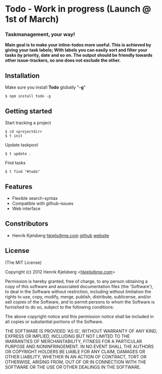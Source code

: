 # Todo - Work in progress (Launch @ 1st of March)

### Taskmanagement, your way!

__Main goal is to make your inline-todos more useful. This is achieved by 
giving your task labels; With labels you can easily sort and filter your tasks 
by priority, date and so on. The output should be friendly towards other 
issue-trackers, so one does not exclude the other.__


## Installation

Make sure you install __Todo__ globally "__-g__"

	$ npm install todo -g


## Getting started

Start tracking a project

	$ cd <projectdir>
	$ t init

Update taskpool

	$ t update .

Find tasks

	$ t find "#todo"


## Features

*	Flexible search-syntax
*	Compatible with github-issues
*	Web interface


## Constributors

*	Henrik Kjelsberg <hkjels@me.com> 
[github](http://github.com/hkjels/ "Github account")
[website](http://take.no/ "Development blog")


## License

(The MIT License)

Copyright (c) 2012 Henrik Kjelsberg &lt;hkjels@me.com&gt;

Permission is hereby granted, free of charge, to any person obtaining
a copy of this software and associated documentation files (the
'Software'), to deal in the Software without restriction, including
without limitation the rights to use, copy, modify, merge, publish,
distribute, sublicense, and/or sell copies of the Software, and to
permit persons to whom the Software is furnished to do so, subject to
the following conditions:

The above copyright notice and this permission notice shall be
included in all copies or substantial portions of the Software.

THE SOFTWARE IS PROVIDED 'AS IS', WITHOUT WARRANTY OF ANY KIND,
EXPRESS OR IMPLIED, INCLUDING BUT NOT LIMITED TO THE WARRANTIES OF
MERCHANTABILITY, FITNESS FOR A PARTICULAR PURPOSE AND NONINFRINGEMENT.
IN NO EVENT SHALL THE AUTHORS OR COPYRIGHT HOLDERS BE LIABLE FOR ANY
CLAIM, DAMAGES OR OTHER LIABILITY, WHETHER IN AN ACTION OF CONTRACT,
TORT OR OTHERWISE, ARISING FROM, OUT OF OR IN CONNECTION WITH THE
SOFTWARE OR THE USE OR OTHER DEALINGS IN THE SOFTWARE.
